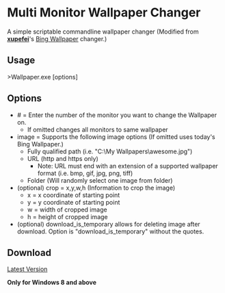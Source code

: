 Multi Monitor Wallpaper Changer
==============

A simple scriptable commandline wallpaper changer (Modified from [**xupefei**](https://github.com/xupefei)'s [Bing Wallpaper](https://github.com/xupefei/Bing-Wallpaper) changer.)

Usage
------
\>Wallpaper.exe [options]

Options
------
* \# = Enter the number of the monitor you want to change the Wallpaper on.
  * If omitted changes all monitors to same wallpaper
* image = Supports the following image options (If omitted uses today's Bing Wallpaper.)
  * Fully qualified path (i.e. "C:\My Wallpapers\awesome.jpg")
  * URL (http and https only)
    * Note: URL must end with an extension of a supported wallpaper format (i.e. bmp, gif, jpg, png, tiff)
  * Folder (Will randomly select one image from folder)
* (optional) crop = x,y,w,h (Information to crop the image)
  * x = x coordinate of starting point
  * y = y coordinate of starting point
  * w = width of cropped image
  * h = height of cropped image
* (optional) download_is_temporary allows for deleting image after download. Option is "download_is_temporary" without the quotes.

Download
------
[Latest Version](https://github.com/antgiant/Multi-Monitor-Wallpaper-Changer/releases/)

**Only for Windows 8 and above**
